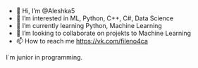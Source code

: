 - 👋 Hi, I’m @Aleshka5
- 👀 I’m interested in ML, Python, C++, C#, Data Science
- 🌱 I’m currently learning Python, Machine Learning
- 💞️ I’m looking to collaborate on projekts to Machine Learning
- 📫 How to reach me https://vk.com/fileno4ca

I`m junior in programming.
<!---
Aleshka5/Aleshka5 is a ✨ special ✨ repository because its `README.md` (this file) appears on your GitHub profile.
You can click the Preview link to take a look at your changes.
--->
